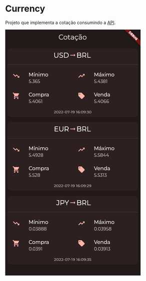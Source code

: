 # Currency

Projeto que implementa a cotação consumindo a [API](https://docs.awesomeapi.com.br/api-de-moedas).


![](./docs/preview.gif)